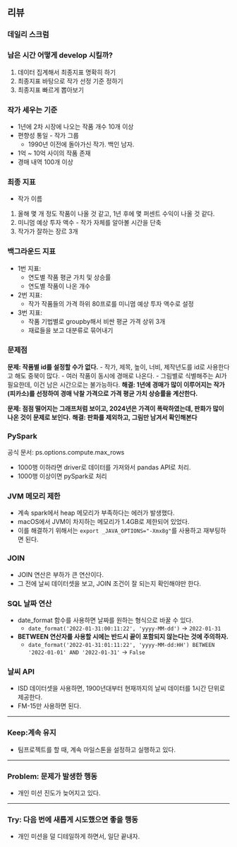 ## 리뷰
  ### 데일리 스크럼
  
  ### 남은 시간 어떻게 develop 시킬까?
  1. 데이터 집계해서 최종지표 명확히 하기
  2. 최종지표 바탕으로 작가 선정 기준 정하기
  3. 최종지표 빠르게 뽑아보기

  ### 작가 세우는 기준
  - 1년에 2차 시장에 나오는 작품 개수 10개 이상
  - 편향성 통일 - 작가 그룹
    - 1990년 이전에 돌아가신 작가. 백인 남자.
  - 1억 ~ 10억 사이의 작품 존재
  - 경매 내역 100개 이상

  ### 최종 지표
  - 작가 이름
  1. 올해 몇 개 정도 작품이 나올 것 같고, 1년 후에 몇 퍼센트 수익이 나올 것 같다.
  2. 미니멈 예상 투자 액수 - 작가 자체를 알아볼 시간을 단축
  3. 작가가 잘하는 장르 3개
  
  ### 백그라운드 지표
  - 1번 지표: 
    - 연도별 작품 평균 가치 및 상승률
    - 연도별 작품이 나온 개수
  - 2번 지표:
    - 작가 작품들의 가격 하위 80프로를 미니멈 예상 투자 액수로 설정
  - 3번 지표:
    - 작품 기법별로 groupby해서 비싼 평균 가격 상위 3개
    - 재료들을 보고 대분류로 묶어내기
  
  ### 문제점
  **문제: 작품별 id를 설정할 수가 없다.**
    - 작가, 제목, 높이, 너비, 제작년도를 id로 사용한다고 해도 중북이 많다.
    - 여러 작품이 동시에 경매로 나온다.
    - 그림별로 식별해주는 AI가 필요한데, 이건 남은 시간으로는 불가능하다.
  **해결: 1년에 경매가 많이 이루어지는 작가(피카소)를 선정하여 경매 낙찰 가격으로 가격 평균 가치 상승률을 계산한다.**

  **문제: 점점 떨어지는 그래프처럼 보이고, 2024년은 가격이 폭락하였는데, 판화가 많이 나온 것이 문제로 보인다.**
  **해결: 판화를 제외하고, 그림만 남겨서 확인해본다**
  
  ### PySpark
  공식 문서: ps.options.compute.max_rows
  - 1000행 이하라면 driver로 데이터를 가져와서 pandas API로 처리.
  - 1000행 이상이면 pySpark로 처리
  
  ### JVM 메모리 제한
  - 계속 spark에서 heap 메모리가 부족하다는 에러가 발생했다.
  - macOS에서 JVM이 차지하는 메모리가 1.4GB로 제한되어 있었다.
  - 이를 해결하기 위해서는 `export _JAVA_OPTIONS="-Xmx8g"`를 사용하고 재부팅하면 된다.

  ### JOIN
  - JOIN 연산은 부하가 큰 연산이다.
  - 그 전에 날씨 데이터셋을 보고, JOIN 조건이 잘 되는지 확인해야만 한다.
  
  ### SQL 날짜 연산
  - date_format 함수를 사용하면 날짜를 원하는 형식으로 바꿀 수 있다.
    - `date_format('2022-01-31:00:11:22', 'yyyy-MM-dd')` -> `2022-01-31`
  - **BETWEEN 연산자를 사용할 시에는 반드시 끝이 포함되지 않는다는 것에 주의하자.**
    - `date_format('2022-01-31:01:11:22', 'yyyy-MM-dd:HH') BETWEEN '2022-01-01' AND '2022-01-31'` -> `False`
  
  ### 날씨 API
  - ISD 데이터셋을 사용하면, 1900년대부터 현재까지의 날씨 데이터를 1시간 단위로 제공한다.
  - FM-15만 사용하면 된다.

---

### Keep:계속 유지
  - 팀프로젝트를 할 때, 계속 마일스톤을 설정하고 실행하고 있다.

---

### Problem: 문제가 발생한 행동
  - 개인 미션 진도가 늦어지고 있다.

---
### Try: 다음 번에 새롭게 시도했으면 좋을 행동
  - 개인 미션을 덜 디테일하게 하면서, 일단 끝내자.